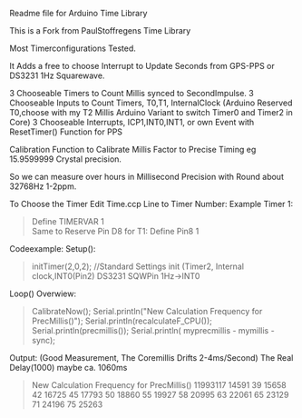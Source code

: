 Readme file for Arduino Time Library

This is a Fork from PaulStoffregens Time Library

Most Timerconfigurations Tested.

It Adds a free to choose Interrupt to Update Seconds from GPS-PPS or DS3231 1Hz Squarewave.

3 Chooseable Timers to Count Millis synced to SecondImpulse.
3 Chooseable Inputs to Count Timers, T0,T1, InternalClock 
(Arduino Reserved T0,choose with my T2 Millis Arduino Variant to switch Timer0 and Timer2 in Core)
3 Chooseable Interrupts, ICP1,INT0,INT1, or own Event with ResetTimer() Function for PPS 

Calibration Function to Calibrate Millis Factor to Precise Timing eg 15.9599999 Crystal precision.


So we can measure over hours in Millisecond Precision with Round about 32768Hz 1-2ppm.

To Choose the Timer Edit Time.ccp Line to Timer Number:
Example Timer 1:
>Define TIMERVAR 1  
Same to Reserve Pin D8 for T1:
>Define Pin8 1

Codeexample:
Setup(): 
>initTimer(2,0,2); //Standard Settings init (Timer2, Internal clock,INT0(Pin2) DS3231 SQWPin 1Hz->INT0

Loop() Overwiew:  
> CalibrateNow();
> Serial.println("New Calculation Frequency for PrecMillis()");
> Serial.println(recalculateF_CPU()); 
> Serial.println(precmillis());
> Serial.println( myprecmillis - mymillis - sync);
  
Output: (Good Measurement, The Coremillis Drifts 2-4ms/Second) The Real Delay(1000) maybe ca. 1060ms
>New Calculation Frequency for PrecMillis()
>11993117
14591
39
15658
>42
16725
>45
17793
>50
18860
>55
19927
58
20995
63
22061
65
23129
71
24196
75
25263




